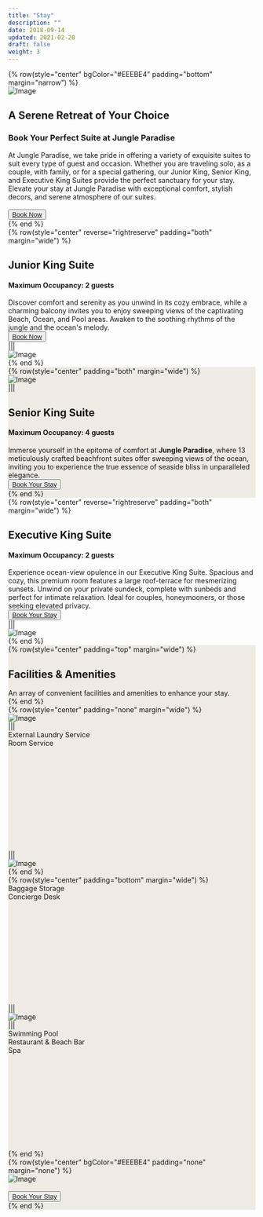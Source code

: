 ```yaml
---
title: "Stay"
description: ""
date: 2018-09-14
updated: 2021-02-20
draft: false
weight: 3
---
```


<!-- section 1 (header) -->

{% row(style="center" bgColor="#EEEBE4" padding="bottom" margin="narrow") %}

<div class="container mx-auto">

![Image](./img/stay_header.png#mx-auto)

## A Serene Retreat of Your Choice

### Book Your Perfect Suite at Jungle Paradise

<p class="max-w-6xl mx-auto">At  Jungle Paradise, we take pride in offering a variety of exquisite suites to suit every type of guest and occasion. Whether you are traveling solo, as a couple, with family, or for a special gathering, our Junior King, Senior King, and Executive King Suites provide the perfect sanctuary for your stay.  Elevate your stay at  Jungle Paradise with exceptional comfort, stylish decors, and serene atmosphere of our suites.</p>

<br>

<button><a href="mailto:info@jungleparadise.tf" target="_blank">Book Now</a></button>

</div>

{% end %}

<!-- section 2 -->

<div class="container mx-auto">

{% row(style="center" reverse="rightreserve" padding="both" margin="wide") %}

## Junior King Suite

#### Maximum Occupancy: 2 guests

Discover comfort and serenity as you unwind in its cozy embrace, while a charming balcony invites you to enjoy sweeping views of the captivating Beach, Ocean, and Pool areas. Awaken to the soothing rhythms of the jungle and the ocean's melody.

<button><a href="mailto:info@jungleparadise.tf" target="_blank">Book Now</a></button>

|||

![Image](./img/junior1.png#mx-auto)

{% end %}

</div>

<!-- section 3 -->

<div class="myColor">

<div class="container mx-auto">

{% row(style="center" padding="both" margin="wide") %}

![Image](./img/senior1.png#mx-auto)

|||

## Senior King Suite

#### Maximum Occupancy: 4 guests

Immerse yourself in the epitome of comfort at  **Jungle Paradise**, where 13 meticulously crafted beachfront suites offer sweeping views of the ocean, inviting you to experience the true essence of seaside bliss in unparalleled elegance.

<button><a href="mailto:info@jungleparadise.tf" target="_blank">Book Your Stay</a></button>

{% end %}

</div>
</div>

<!-- section 4 -->

<div class="container mx-auto">

{% row(style="center" reverse="rightreserve" padding="both" margin="wide") %}

## Executive King Suite

#### Maximum Occupancy: 2 guests

Experience ocean-view opulence in our Executive King Suite. Spacious and cozy, this premium room features a large roof-terrace for mesmerizing sunsets. Unwind on your private sundeck, complete with sunbeds and perfect for intimate relaxation. Ideal for couples, honeymooners, or those seeking elevated privacy. 

<button><a href="mailto:info@jungleparadise.tf" target="_blank">Book Your Stay</a></button>

|||

![Image](./img/executive1.png#mx-auto)

{% end %}

</div>

<!-- section 5 -->
<div class="myColor" >
<div class="container mx-auto ">

{% row(style="center" padding="top" margin="wide") %}

## Facilities & Amenities

An array of convenient facilities and amenities to enhance your stay.

{% end %}

{% row(style="center" padding="none" margin="wide") %}

![Image](./img/facilities1.png#fill)

|||

<div class="flex flex-col justify-center bg-white	" style="height: 245px" >

External Laundry Service

Room Service

</div>

|||

![Image](./img/facilities3.png#fill)

{% end %}

{% row(style="center" padding="bottom" margin="wide") %}

<div class="flex flex-col justify-center bg-white	" style="height: 245px" >

Baggage Storage

Concierge Desk

</div>

|||

![Image](./img/facilities2.png#fill)

|||

<div class="flex flex-col justify-center bg-white	" style="height: 245px" >

Swimming Pool

Restaurant & Beach Bar

Spa
</div>
{% end %}

<br>

</div>

<!-- section 5 -->

{% row(style="center" bgColor="#EEEBE4" padding="none" margin="none") %}

![Image](./img/stay_bottom.png#mx-auto)

<br>

<button class="mb-8"><a href="mailto:info@jungleparadise.tf" target="_blank">Book Your Stay</a></button>

{% end %}

</div>
<style>
.myColor{
  background-color:#EEEBE4; 
}
p{
    margin: 0px;
}
    </style>
